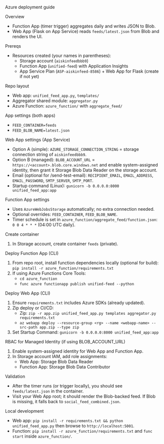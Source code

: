 Azure deployment guide

Overview
- Function App (timer trigger) aggregates daily and writes JSON to Blob.
- Web App (Flask on App Service) reads `feeds/latest.json` from Blob and renders the UI.

Prereqs
- Resources created (your names in parentheses):
  - Storage account (`aiskinfeedbbb9`)
  - Function App (`unified-feed`) with Application Insights
  - App Service Plan (`ASP-aiskinfeed-8586`) + Web App for Flask (create if not yet)

Repo layout
- Web app: `unified_feed_app.py`, `templates/`
- Aggregator shared module: `aggregator.py`
- Azure Function: `azure_function/` with `aggregate_feed/`

App settings (both apps)
- `FEED_CONTAINER=feeds`
- `FEED_BLOB_NAME=latest.json`

Web App settings (App Service)
- Option A (simple): `AZURE_STORAGE_CONNECTION_STRING` = storage connection string of `aiskinfeedbbb9`.
- Option B (managed): `BLOB_ACCOUNT_URL` = `https://<account>.blob.core.windows.net` and enable system-assigned identity, then grant it Storage Blob Data Reader on the storage account.
- Email (optional for /send-test-email): `RECIPIENT_EMAIL`, `EMAIL_ADDRESS`, `EMAIL_PASSWORD`, `SMTP_SERVER`, `SMTP_PORT`.
- Startup command (Linux): `gunicorn -b 0.0.0.0:8000 unified_feed_app:app`

Function App settings
- Uses `AzureWebJobsStorage` automatically; no extra connection needed.
- Optional overrides: `FEED_CONTAINER`, `FEED_BLOB_NAME`.
- Timer schedule is set in `azure_function/aggregate_feed/function.json`: `0 0 4 * * *` (04:00 UTC daily).

Create container
1) In Storage account, create container `feeds` (private).

Deploy Function App (CLI)
1) From repo root, install function dependencies locally (optional for build):
   `pip install -r azure_function/requirements.txt`
2) If using Azure Functions Core Tools:
   - `cd azure_function`
   - `func azure functionapp publish unified-feed --python`

Deploy Web App (CLI)
1) Ensure `requirements.txt` includes Azure SDKs (already updated).
2) Zip deploy or CI/CD:
   - Zip: `zip -r app.zip unified_feed_app.py templates aggregator.py requirements.txt`
   - `az webapp deploy --resource-group <rg> --name <webapp-name> --src-path app.zip --type zip`
3) Set Startup Command: `gunicorn -b 0.0.0.0:8000 unified_feed_app:app`

RBAC for Managed Identity (if using BLOB_ACCOUNT_URL)
1) Enable system-assigned identity for Web App and Function App.
2) In Storage account IAM, add role assignments:
   - Web App: Storage Blob Data Reader
   - Function App: Storage Blob Data Contributor

Validation
- After the timer runs (or trigger locally), you should see `feeds/latest.json` in the container.
- Visit your Web App root; it should render the Blob-backed feed. If Blob is missing, it falls back to `social_feed_combined.json`.

Local development
- Web app: `pip install -r requirements.txt && python unified_feed_app.py` then browse to `http://localhost:5001`.
- Function: `pip install -r azure_function/requirements.txt` and `func start` inside `azure_function/`.

